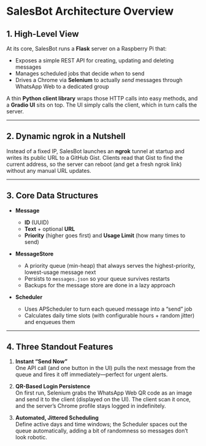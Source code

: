 # SalesBot Architecture Overview

## 1. High-Level View
At its core, SalesBot runs a **Flask** server on a Raspberry Pi that:
- Exposes a simple REST API for creating, updating and deleting messages  
- Manages scheduled jobs that decide *when* to send  
- Drives a Chrome via **Selenium** to actually *send* messages through WhatsApp Web to a dedicated group  

A thin **Python client library** wraps those HTTP calls into easy methods, and a **Gradio UI** sits on top. The UI simply calls the client, which in turn calls the server.

---

## 2. Dynamic ngrok in a Nutshell
Instead of a fixed IP, SalesBot launches an **ngrok** tunnel at startup and writes its public URL to a GitHub Gist. Clients read that Gist to find the current address, so the server can reboot (and get a fresh ngrok link) without any manual URL updates.

---

## 3. Core Data Structures
- **Message**  
  - **ID** (UUID)  
  - **Text** + optional **URL**  
  - **Priority** (higher goes first) and **Usage Limit** (how many times to send)  

- **MessageStore**  
  - A priority queue (min-heap) that always serves the highest-priority, lowest-usage message next  
  - Persists to `messages.json` so your queue survives restarts
  - Backups for the message store are done in a lazy approach

- **Scheduler**  
  - Uses APScheduler to turn each queued message into a “send” job  
  - Calculates daily time slots (with configurable hours + random jitter) and enqueues them  

---

## 4. Three Standout Features
1. **Instant “Send Now”**  
   One API call (and one button in the UI) pulls the next message from the queue and fires it off immediately—perfect for urgent alerts.

2. **QR-Based Login Persistence**  
   On first run, Selenium grabs the WhatsApp Web QR code as an image and send it to the client (displayed on the UI). The client scan it once, and the server’s Chrome profile stays logged in indefinitely.

3. **Automated, Jittered Scheduling**  
   Define active days and time windows; the Scheduler spaces out the queue automatically, adding a bit of randomness so messages don’t look robotic.
